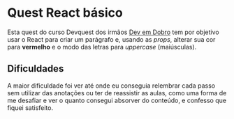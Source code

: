 # Quest React básico

Esta quest do curso Devquest dos irmãos [Dev em Dobro](https://www.youtube.com/@DevemDobro) tem por objetivo usar o React para criar um parágrafo e, usando as *props*, alterar sua cor para **vermelho** e o modo das letras para *uppercase* (maiúsculas).

## Dificuldades 

A maior dificuldade foi ver até onde eu conseguia relembrar cada passo sem utilizar das anotações ou ter de reassistir as aulas, como uma forma de me desafiar e ver o quanto consegui absorver do conteúdo, e confesso que fiquei satisfeito. 